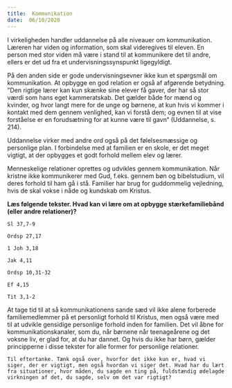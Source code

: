 ```yaml
---
title:  Kommunikation
date:  06/10/2020
---
```


I virkeligheden handler uddannelse på alle niveauer om kommunikation. Læreren har viden og information, som skal videregives til eleven. En person med stor viden må være i stand til at kommunikere det til andre, ellers er det ud fra et undervisningssynspunkt ligegyldigt.

På den anden side er gode undervisningsevner ikke kun et spørgsmål om kommunikation. At opbygge en god relation er også af afgørende betydning. ”Den rigtige lærer kan kun skænke sine elever få gaver, der har så stor værdi som hans eget kammeratskab. Det gælder både for mænd og kvinder, og hvor langt mere for de unge og børnene, at kun hvis vi kommer i kontakt med dem gennem venlighed, kan vi forstå dem; og evnen til at vise forståelse er en forudsætning for at kunne være til gavn“ (Uddannelse, s. 214).

Uddannelse virker med andre ord også på det følelsesmæssige og personlige plan. I forbindelse med at familien er en skole, er det meget vigtigt, at der opbygges et godt forhold mellem elev og lærer.

Menneskelige relationer oprettes og udvikles gennem kommunikation. Når kristne ikke kommunikerer med Gud, f.eks. gennem bøn og bibelstudium, vil deres forhold til ham gå i stå. Familier har brug for guddommelig vejledning, hvis de skal vokse i nåde og kundskab om Kristus.

**Læs følgende tekster. Hvad kan vi lære om at opbygge stærkefamiliebånd (eller andre relationer)?**

`Sl 37,7-9`

`Ordsp 27,17`

`1 Joh 3,18`

`Jak 4,11`

`Ordsp 10,31-32`

`Ef 4,15`

`Tit 3,1-2`

At tage tid til at så kommunikationens sande sæd vil ikke alene forberede familiemedlemmer på et personligt forhold til Kristus, men også være med til at udvikle gensidige personlige forhold inden for familien. Det vil åbne for kommunikationskanaler, som du, når børnene når teenageårene og det voksne liv, er glad for, at du har dannet. Og hvis du ikke har børn, gælder principperne i disse tekster for alle former for personlige relationer.

`Til eftertanke. Tænk også over, hvorfor det ikke kun er, hvad vi siger, der er vigtigt, men også hvordan vi siger det. Hvad har du lært fra situationer, hvor måden, du sagde en ting på, fuldstændig ødelagde virkningen af det, du sagde, selv om det var rigtigt?`